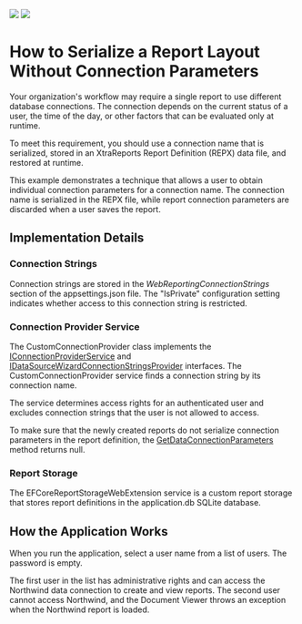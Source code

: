 <!-- default badges list -->
[![](https://img.shields.io/badge/Open_in_DevExpress_Support_Center-FF7200?style=flat-square&logo=DevExpress&logoColor=white)](https://supportcenter.devexpress.com/ticket/details/T1000107)
[![](https://img.shields.io/badge/📖_How_to_use_DevExpress_Examples-e9f6fc?style=flat-square)](https://docs.devexpress.com/GeneralInformation/403183)
<!-- default badges end -->
# How to Serialize a Report Layout Without Connection Parameters
Your organization's workflow may require a single report to use different database connections. The connection depends on the current status of a user, the time of the day, or other factors that can be evaluated only at runtime.

To meet this requirement, you should use a connection name that is serialized, stored in an XtraReports Report Definition (REPX) data file, and restored at runtime. 

This example demonstrates a technique that allows a user to obtain individual connection parameters for a connection name. The connection name is serialized in the REPX file, while report connection parameters are discarded when a user saves the report.

## Implementation Details
### Connection Strings
Connection strings are stored in the *WebReportingConnectionStrings* section of the appsettings.json file. The "IsPrivate" configuration setting indicates whether access to this connection string is restricted.

### Connection Provider Service
The CustomConnectionProvider class implements the [IConnectionProviderService](https://docs.devexpress.com/CoreLibraries/DevExpress.DataAccess.Wizard.Services.IConnectionProviderService) and [IDataSourceWizardConnectionStringsProvider](https://docs.devexpress.com/CoreLibraries/DevExpress.DataAccess.Web.IDataSourceWizardConnectionStringsProvider) interfaces. The CustomConnectionProvider service finds a connection string by its connection name.

The service determines access rights for an authenticated user and excludes connection strings that the user is not allowed to access.

To make sure that the newly created reports do not serialize connection parameters in the report definition, the [GetDataConnectionParameters](https://docs.devexpress.com/CoreLibraries/DevExpress.DataAccess.Web.IDataSourceWizardConnectionStringsProvider.GetDataConnectionParameters(System.String)) method returns null.

### Report Storage
The EFCoreReportStorageWebExtension service is a custom report storage that stores report definitions in the application.db SQLite database.

## How the Application Works
When you run the application, select a user name from a list of users. The password is empty.

The first user in the list has administrative rights and can access the Northwind data connection to create and view reports. The second user cannot access Northwind, and the Document Viewer throws an exception when the Northwind report is loaded.
